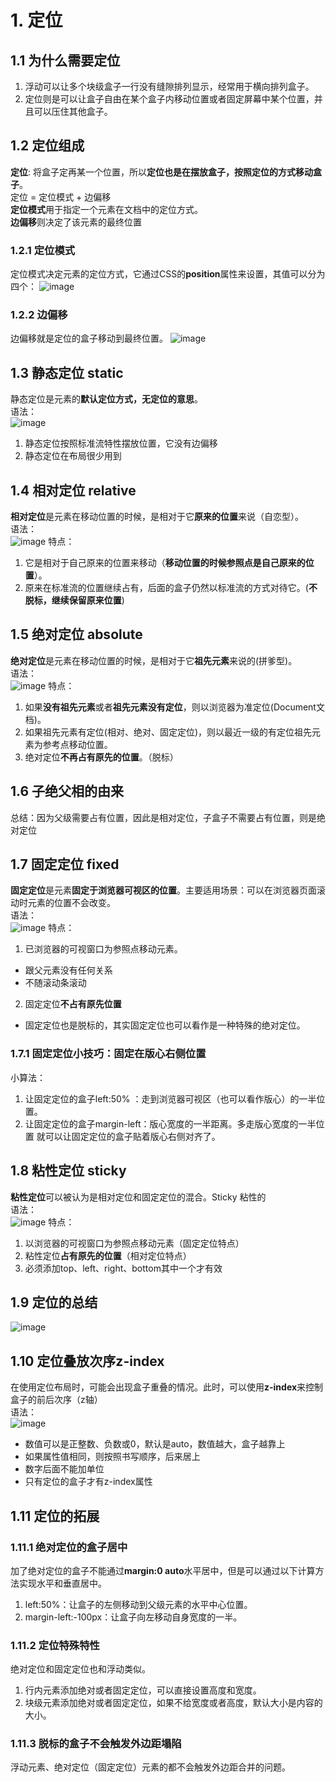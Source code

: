 # 1. 定位
## 1.1 为什么需要定位
1. 浮动可以让多个块级盒子一行没有缝隙排列显示，经常用于横向排列盒子。
2. 定位则是可以让盒子自由在某个盒子内移动位置或者固定屏幕中某个位置，并且可以压住其他盒子。

## 1.2 定位组成
**定位**: 将盒子定再某一个位置，所以**定位也是在摆放盒子，按照定位的方式移动盒子**。  
定位 = 定位模式 + 边偏移  
**定位模式**用于指定一个元素在文档中的定位方式。  
**边偏移**则决定了该元素的最终位置

### 1.2.1 定位模式
定位模式决定元素的定位方式，它通过CSS的**position**属性来设置，其值可以分为四个：
![image](https://github.com/Happy-jianghui/Frontend-Learning/assets/98568967/c1784669-b69f-4e06-82f5-2365fb525862)

### 1.2.2 边偏移
边偏移就是定位的盒子移动到最终位置。
![image](https://github.com/Happy-jianghui/Frontend-Learning/assets/98568967/069a5e57-ac13-4d91-b004-7de665ab7f93)

## 1.3 静态定位 static
静态定位是元素的**默认定位方式，无定位的意思**。  
语法：  
![image](https://github.com/Happy-jianghui/Frontend-Learning/assets/98568967/79359407-ebe0-4078-9b8a-d139c2d2e37e)
1. 静态定位按照标准流特性摆放位置，它没有边偏移
2. 静态定位在布局很少用到

## 1.4 相对定位 relative
**相对定位**是元素在移动位置的时候，是相对于它**原来的位置**来说（自恋型）。  
语法：  
![image](https://github.com/Happy-jianghui/Frontend-Learning/assets/98568967/718fc8ba-5026-429f-a0f7-972c2b027bed)
特点：  
1. 它是相对于自己原来的位置来移动（**移动位置的时候参照点是自己原来的位置**）。
2. 原来在标准流的位置继续占有，后面的盒子仍然以标准流的方式对待它。(**不脱标，继续保留原来位置**)

## 1.5 绝对定位 absolute
**绝对定位**是元素在移动位置的时候，是相对于它**祖先元素**来说的(拼爹型)。  
语法：  
![image](https://github.com/Happy-jianghui/Frontend-Learning/assets/98568967/ca4fb40b-94ed-4176-8cef-5cf03558acc9)
特点：  
1. 如果**没有祖先元素**或者**祖先元素没有定位**，则以浏览器为准定位(Document文档)。
2. 如果祖先元素有定位(相对、绝对、固定定位)，则以最近一级的有定位祖先元素为参考点移动位置。
3. 绝对定位**不再占有原先的位置**。（脱标）

## 1.6 子绝父相的由来
总结：因为父级需要占有位置，因此是相对定位，子盒子不需要占有位置，则是绝对定位

## 1.7 固定定位 fixed
**固定定位**是元素**固定于浏览器可视区的位置**。主要适用场景：可以在浏览器页面滚动时元素的位置不会改变。  
语法：  
![image](https://github.com/Happy-jianghui/Frontend-Learning/assets/98568967/7dc04cda-59cf-435c-8bad-50de008ef607)
特点：  
1. 已浏览器的可视窗口为参照点移动元素。
  - 跟父元素没有任何关系
  - 不随滚动条滚动
2. 固定定位**不占有原先位置**
  - 固定定位也是脱标的，其实固定定位也可以看作是一种特殊的绝对定位。

### 1.7.1 固定定位小技巧：固定在版心右侧位置
小算法：  
1. 让固定定位的盒子left:50% ：走到浏览器可视区（也可以看作版心）的一半位置。
2. 让固定定位的盒子margin-left：版心宽度的一半距离。多走版心宽度的一半位置
就可以让固定定位的盒子贴着版心右侧对齐了。

## 1.8 粘性定位 sticky
**粘性定位**可以被认为是相对定位和固定定位的混合。Sticky 粘性的  
语法：  
![image](https://github.com/Happy-jianghui/Frontend-Learning/assets/98568967/2a18bde8-07cf-4fe7-9077-8d7e7ba21aa9)
特点：  
1. 以浏览器的可视窗口为参照点移动元素（固定定位特点）
2. 粘性定位**占有原先的位置**（相对定位特点）
3. 必须添加top、left、right、bottom其中一个才有效


## 1.9 定位的总结
![image](https://github.com/Happy-jianghui/Frontend-Learning/assets/98568967/760cce26-0df9-41e7-a35c-29ed732864ca)


## 1.10 定位叠放次序z-index
在使用定位布局时，可能会出现盒子重叠的情况。此时，可以使用**z-index**来控制盒子的前后次序（z轴）  
语法：  
![image](https://github.com/Happy-jianghui/Frontend-Learning/assets/98568967/bf04a8c4-82f1-42e9-8e57-2f9a66657774)
- 数值可以是正整数、负数或0，默认是auto，数值越大，盒子越靠上
- 如果属性值相同，则按照书写顺序，后来居上
- 数字后面不能加单位
- 只有定位的盒子才有z-index属性

## 1.11 定位的拓展
### 1.11.1 绝对定位的盒子居中
加了绝对定位的盒子不能通过**margin:0 auto**水平居中，但是可以通过以下计算方法实现水平和垂直居中。
 1. left:50%：让盒子的左侧移动到父级元素的水平中心位置。
 2. margin-left:-100px：让盒子向左移动自身宽度的一半。

### 1.11.2 定位特殊特性
绝对定位和固定定位也和浮动类似。
1. 行内元素添加绝对或者固定定位，可以直接设置高度和宽度。
2. 块级元素添加绝对或者固定定位，如果不给宽度或者高度，默认大小是内容的大小。


### 1.11.3 脱标的盒子不会触发外边距塌陷
浮动元素、绝对定位（固定定位）元素的都不会触发外边距合并的问题。








